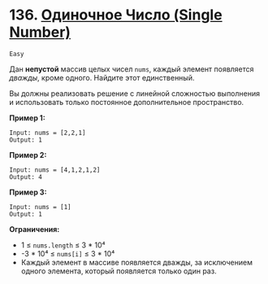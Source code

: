 # 136. [Одиночное Число (Single Number)](https://leetcode.com/problems/single-number/description/)

`Easy`

Дан **непустой** массив целых чисел `nums`, каждый элемент появляется *дважды*, кроме одного. Найдите этот единственный.

Вы должны реализовать решение с линейной сложностью выполнения и использовать только постоянное дополнительное пространство.

**Пример 1:**
```
Input: nums = [2,2,1]
Output: 1
```

**Пример 2:**
```
Input: nums = [4,1,2,1,2]
Output: 4
```

**Пример 3:**
```
Input: nums = [1]
Output: 1
```

**Ограничения:**

*   1 ≤ `nums.length` ≤ 3 * 10⁴
*   -3 * 10⁴ ≤ `nums[i]` ≤ 3 * 10⁴
*   Каждый элемент в массиве появляется дважды, за исключением одного элемента, который появляется только один раз.
